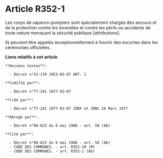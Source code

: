 # Article R352-1

Les corps de sapeurs-pompiers sont spécialement chargés des secours et de la protection contre les incendies et contre les
périls ou accidents de toute nature menaçant la sécurité publique [*attributions*].

Ils peuvent être appelés exceptionnellement à fournir des escortes dans les cérémonies officielles.

**Liens relatifs à cet article**

	**Anciens textes**:

	  - Décret n°53-170 1953-03-07 ART. 1

	**Codifié par**:

	  - Décret n°77-241 1977-03-07

	**Créé par**:

	  - Décret n°77-241 1977-03-07 JORF et JONC 18 Mars 1977

	**Abrogé par**:

	  - Décret n°88-623 du 6 mai 1988 - art. 50 (Ab)

	**Cité par**:

	  - Décret n°88-623 du 6 mai 1988 - art. 50 (Ab)
	  - CODE DES COMMUNES. - art. R352-20 (M)
	  - CODE DES COMMUNES. - art. R353-1 (Ab)
